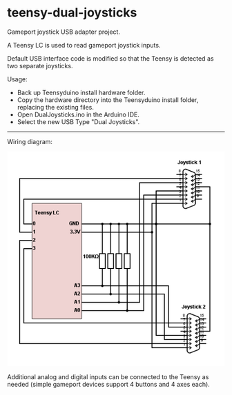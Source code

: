 # teensy-dual-joysticks

Gameport joystick USB adapter project.

A Teensy LC is used to read gameport joystick inputs. 

Default USB interface code is modified so that the Teensy is detected as two separate joysticks.

Usage:
- Back up Teensyduino install hardware folder.
- Copy the hardware directory into the Teensyduino install folder, replacing the existing files.
- Open DualJoysticks.ino in the Arduino IDE.
- Select the new USB Type "Dual Joysticks".

---
Wiring diagram:

![Wiring diagram](https://raw.githubusercontent.com/psaikko/teensy-dual-joysticks/master/img/wiring.png)

Additional analog and digital inputs can be connected to the Teensy as needed (simple gameport devices support 4 buttons and 4 axes each).
